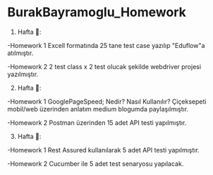 # BurakBayramoglu_Homework

1. Hafta 🎉:

  -Homework 1
  Excell formatında 25 tane test case yazılıp "Eduflow"a atılmıştır.

  -Homework 2
  2 test class x 2 test olucak şekilde webdriver projesi yazılmıştır.


2. Hafta 🌻:

  -Homework 1
  GooglePageSpeed; Nedir? Nasıl Kullanılır? Çiçeksepeti mobil/web üzerinden anlatım medium blogumda paylaşılmıştır.
  
  -Homework 2
  Postman üzerinden 15 adet API testi yapılmıştır.

3. Hafta :star_struck::

  -Homework 1
  Rest Assured kullanılarak 5 adet API testi yapılmıştır.
  
  -Homework 2
  Cucumber ile 5 adet test senaryosu yapılacak.
